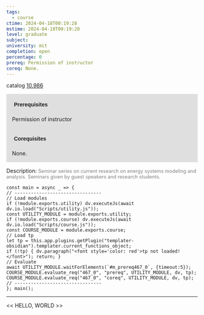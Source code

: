 ```yaml
---
tags:
  - course
ctime: 2024-04-18T00:19:28
mstime: 2024-04-18T00:19:28
level: graduate
subject: 
university: mit
completion: open
percentage: 0
prereq: Permission of instructor
coreq: None.
---
```


catalog [10.986](http://student.mit.edu/catalog/m10b.html#10.986)

<span style="display: block; padding: 15px; background-color: rgb(100, 100, 100, 0.2);"><font id="m_prereq467_0" style="display: block; font-family: Arial, sans-serif; font-weight: bold; padding: 5px">Prerequisites</font><br><span id="prereq467_0">Permission of instructor</span></span>
<span style="display: block; padding: 15px; background-color: rgb(100, 100, 100, 0.2);"><font id="m_coreq467_0" style="display: block; font-family: Arial, sans-serif; font-weight: bold; padding: 5px">Corequisites</font><br><span id="coreq467_0">None.</span></span>

<font style="">Description:</font>
<font style="color: grey; font-size: 0.8rem;">Seminar series on current research on energy systems modeling and analysis. Seminars given by guest speakers and research students.</font>

```dataviewjs
const main = async _ => {
// --------------------------------
// Load modules
if (!module.exports.utility) dv.executeJs(await dv.io.load("Scripts/utility.js"));
const UTILITY_MODULE = module.exports.utility;
if (!module.exports.course) dv.executeJs(await dv.io.load("Scripts/course.js"));
const COURSE_MODULE = module.exports.course;
// Load tp
let tp = this.app.plugins.getPlugin("templater-obsidian").templater.current_functions_object;
if (!tp) { dv.paragraph("<font style='color: red'>tp not loaded!</font>"); return; }
// Evaluate
await UTILITY_MODULE.waitForElements(`#m_prereq467_0`, {timeout:5});
COURSE_MODULE.evaluate_req("467_0", "prereq", UTILITY_MODULE, dv, tp);
COURSE_MODULE.evaluate_req("467_0", "coreq", UTILITY_MODULE, dv, tp);
// --------------------------------
}; main();
```

---

<< HELLO, WORLD >>
